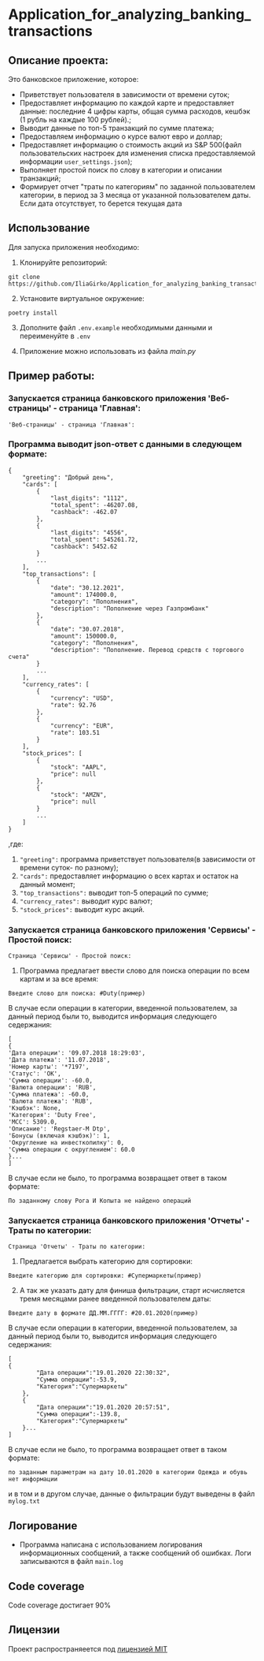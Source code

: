 # Application_for_analyzing_banking_transactions

## Описание проекта:
Это банковское приложение, которое:
+ Приветствует пользователя в зависимости от времени суток;
+ Предоставляет информацию по каждой карте и предоставляет данные:
    последние 4 цифры карты, общая сумма расходов, кешбэк (1 рубль на каждые 100 рублей).;
+ Выводит данные по топ-5 транзакций по сумме платежа;
+ Предоставляем информацию о курсе валют евро и доллар;
+ Предоставляет информацию о стоимость акций из S&P 500(файл пользовательских настроек для изменения 
списка предоставляемой информации `user_settings.json`);
+ Выполняет простой поиск по слову в категории и описании транзакций;
+ Формирует отчет "траты по категориям" по заданной пользователем категории, в период за 3 месяца от указанной
пользователем даты. Если дата отсутствует, то берется текущая дата

## Использование
Для запуска приложения необходимо:
1. Клонируйте репозиторий:

```
git clone https://github.com/IliaGirko/Application_for_analyzing_banking_transactions.git
```
2. Установите виртуальное окружение:
```
poetry install
```
3. Дополните файл `.env.example` необходимыми данными и переименуйте в `.env`

4. Приложение можно использовать из файла *main.py*

## Пример работы:
### Запускается страница банковского приложения 'Веб-страницы' - страница 'Главная':
```
'Веб-страницы' - страница 'Главная':
```
### Программа выводит json-ответ с данными в следующем формате:
```
{
    "greeting": "Добрый день",
    "cards": [
        {
            "last_digits": "1112",
            "total_spent": -46207.08,
            "cashback": -462.07
        },
        {
            "last_digits": "4556",
            "total_spent": 545261.72,
            "cashback": 5452.62
        }
        ...
    ],
    "top_transactions": [
        {
            "date": "30.12.2021",
            "amount": 174000.0,
            "category": "Пополнения",
            "description": "Пополнение через Газпромбанк"
        },
        {
            "date": "30.07.2018",
            "amount": 150000.0,
            "category": "Пополнения",
            "description": "Пополнение. Перевод средств с торгового счета"
        }
        ...
    ],
    "currency_rates": [
        {
            "currency": "USD",
            "rate": 92.76
        },
        {
            "currency": "EUR",
            "rate": 103.51
        }
    ],
    "stock_prices": [
        {
            "stock": "AAPL",
            "price": null
        },
        {
            "stock": "AMZN",
            "price": null
        }
        ...
    ]
}
```
,где:
1. `"greeting":` программа приветствует пользователя(в зависимости от времени суток-
по разному);
2. `"cards":` предоставляет информацию о всех картах и остаток на данный момент;
3. `"top_transactions":` выводит топ-5 операций по сумме;
4. `"currency_rates":` выводит курс валют;
5. `"stock_prices":` выводит курс акций.

### Запускается страница банковского приложения 'Сервисы' - Простой поиск:
```
Страница 'Сервисы' - Простой поиск:
```
1. Программа предлагает ввести слово для поиска операции 
по всем картам и за все время:
```
Введите слово для поиска: #Duty(пример)
```
В случае если операции в категории, введенной пользователем,
за данный период были то, выводится информация следующего седержания:
```
[
{
'Дата операции': '09.07.2018 18:29:03', 
'Дата платежа': '11.07.2018', 
'Номер карты': '*7197', 
'Статус': 'OK', 
'Сумма операции': -60.0, 
'Валюта операции': 'RUB', 
'Сумма платежа': -60.0, 
'Валюта платежа': 'RUB', 
'Кэшбэк': None, 
'Категория': 'Duty Free', 
'MCC': 5309.0, 
'Описание': 'Regstaer-M Dtp', 
'Бонусы (включая кэшбэк)': 1, 
'Округление на инвесткопилку': 0, 
'Сумма операции с округлением': 60.0
}...
]
```
В случае если не было, то программа возвращает ответ в таком формате:
```
По заданному слову Рога И Копыта не найдено операций
```
### Запускается страница банковского приложения 'Отчеты' - Траты по категории:
```
Страница 'Отчеты' - Траты по категории: 
```
1. Предлагается выбрать категорию для сортировки:
```
Введите категорию для сортировки: #Супермаркеты(пример)
```
2. А так же указать дату для финиша фильтрации, старт 
исчисляется тремя месяцами ранее введенной пользователем даты:
```
Введите дату в формате ДД.ММ.ГГГГ: #20.01.2020(пример)
```
В случае если операции в категории, введенной пользователем,
за данный период были то, выводится информация следующего седержания:
```
[
{
        "Дата операции":"19.01.2020 22:30:32",
        "Сумма операции":-53.9,
        "Категория":"Супермаркеты"
    },
    {
        "Дата операции":"19.01.2020 20:57:51",
        "Сумма операции":-139.8,
        "Категория":"Супермаркеты"
    }...
]
```
В случае если не было, то программа возвращает ответ в таком формате:
```
по заданным параметрам на дату 10.01.2020 в категории Одежда и обувь нет информации
```
и в том и в другом случае, данные о фильтрации будут выведены в файл `mylog.txt`

## Логирование
+ Программа написана с использованием логирования информационных сообщений,
а также сообщений об ошибках. Логи записываются в файл `main.log`

## Code coverage
Code coverage достигает 90%

## Лицензии
Проект распространяеется под [лицензией MIT](https://github.com/git/git-scm.com/blob/main/MIT-LICENSE.txt)
